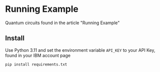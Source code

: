 # Running Example

Quantum circuits found in the article "Running Example"

## Install

Use Python 3.11 and set the environment variable `API_KEY` to your API Key, found in your IBM account page

```shell
pip install requirements.txt
```
